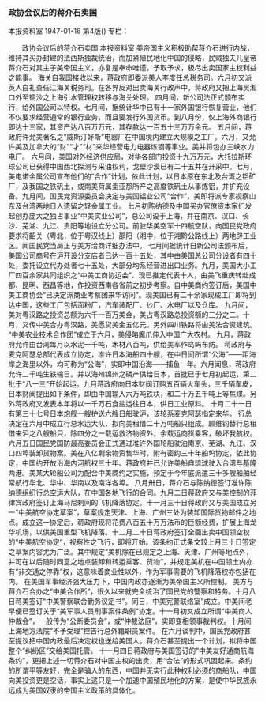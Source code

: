 ### 政协会议后的蒋介石卖国
本报资料室
1947-01-16
第4版()
专栏：

　　政协会议后的蒋介石卖国
    本报资料室
    美帝国主义积极助帮蒋介石进行内战，维持其买办封建的法西斯独裁统治，而加紧殖民地化中国的侵略，民贼独夫儿皇帝蒋介石对其主子美帝国主义，亦复是奉命唯谨，予取予求，极尽出卖国家主权利益之能事。
    海关自我国接收以来，蒋政府即委派美人李度任总税务司。六月初又派英人白礼查任江海关税务司。在各界反对出卖海关行政声中，蒋政府又把上海吴淞口外至铜沙之上海引水管理权转移与海关处理。
    四月间，新公司法正式颁布实行，给外国公司以特权。七月间，据统计华中已有十一家外国银行恢复营业，他们不仅要求经营通常的银行业务，而且要发行外国货币。到八月份，仅上海外商银行即达十三家，其资产达八百万万元，其存款达一百五十三万万余元。
    五月间，蒋政府许允美著名之“威斯汀好斯”电器厂在中国境内建立大规模之工厂。六月，又允许美及加拿大的“财”“才”“材”来华经营电力电器炼钢等事业。美并将包办三峡水力电厂。
    六月间，美国对外经济供应局，对华各部门投资十九万万元，大托拉斯环球公司已获得中国西北探测与采油权利，戈壁沙漠已有二十五井在开采中。七月，美电诺金属公司宣布他们的“合作”计划，依此计划，以日本原在东北及台湾之铝矿厂，及我国之铁矾土，或南美荷属圭亚那所产之高度铁矾土从事炼铝，并扩充设备。九月间，国民党资源委员会决定与美国铝业公司“合作”，美即将派专家视察山东及台湾两地日人遗留之轻金属工业。
    七月初陈纳德及中国买办官僚资本家们发起创办庞大之独占事业“中美实业公司”，总公司设于上海，并在南京、汉口、长沙、芜湖、九江、贵阳等地设立分公司。前驻华美空军十四航空队，向国民党政府要求将韶关（粤北，位于粤汉线上）邵阳（湘中，位于湘黔公路线上）两地辟工业区。闻国民党当局正与美方洽商详细办法中。
    七月间据统计自新公司法颁布后，美国公司商号在沪开设分支店者已达一百十五处，其中由美国总公司分设者有四十处，委托设立代办处者七十五处，大部分均系经营进出口业务。九月，美国大小工厂四百余家共同组织之“中美工商协运会”、现已推定代表十人，由美飞重庆转赴成都、昆明、西昌等地，作投资西南各省前之初步考察。自中美商约签订后，美国中美工商协会“已决定派商业考察团来华访问”。现美国已有二十余家现成工厂即将到达中国，这些工厂包括面粉厂，汽车装配厂、纱厂、水电厂以及仓库。
    九月间，美对粤汉路之投资总额为六千一百万美金，美占粤汉路总投资额的三分之二。十月，又传中美合办粤汉路，美愿贷美金五亿元。另外四川铁路将由美法合资建筑。
    “中美农业技术合作团”成立于六月，美侵略魔爪伸入中国广大农村。
    九月，蒋政府允许由台湾每月以水泥一千吨，木材八百吨，供给美军作岛屿布防。
    蒋政府与麦克阿瑟总部代表成立协定，准许日本海船四十艘，在中日间所谓“公海”——距海岸之海里以外，均可称为“公海”，实即中国沿海——捕鱼一年。六月闻息，蒋政府允许二千吨生铁输日。并以海州锦州之磷产供给日本，首批已于七月初起运，第二批于“八一三”开始起运。九月蒋政府向日本财阀订购五百辆火车头，三千辆车皮，日本财阀提出如下条件，即由中国输入六万吨铁块，和二十万五千吨上等焦煤。另外蒋政府又发表本年将以一千万石食盐运往日本，供日工业原料。
    十月二十一日有第三十七号日本炮舰一艘护送六艘日船驶沪，该轮系麦克阿瑟指定来华。
    行总决定在六月中成立行总水运大队，拟向美租借二十万吨船只组成。顾维钧替行总租借来沪之八艘船只，除四分之一载运救济物资外，余载运商货乘客，破坏我航权。六月五日国民党国防最高委员会正式通过准许外国轮船驶泊南京、芜湖、九江、汉口四埠装卸货物案。美在八亿剩余物资售华时，附有密约三十年船坞协定，依此协定，中国约开放沿海内河航权三十年。蒋政府并已允许美船自琉球驶入台湾与基隆两港。美某大轮船公司为配合中美商约之实施，预定于今年底派遣三十多艘船舶经常航行华北、华中、华南以及南洋各埠。
    八月卅日，蒋介石与陈纳德签订准许陈纳德组织行总空运大队，在中国各地飞行的合同。九月二日蒋政府又与美控制的菲律宾政府签订上海马尼剌间的飞机降落协定。十一月三十日蒋政府又与美国成立另一“中美航空协定草案”，草案规定天津、上海、广州三处为装卸国际货物邮件之地点。成立这一协定后，蒋政府现将花费八百五十万万法币的巨额经费，扩展上海龙华机场，以供美国重型飞机降落。十二月二十日蒋政府签订全面出卖中国领空权的“中美航空协定”，视察性之飞行，即将开始。该条约正式条文较上月三十日签定之草案内容尤为广泛。其中规定“美机除在已规定之上海、天津、广州等地点外，并可在以后随时同意之地点装卸和转运乘客、货物”，并规定美机在中国领土内亦有“非交通之停靠”权，这意味着商业性以外，作为军事需要的飞机降落权亦包括在内。
    在美国军事经济强大压力下，中国内政亦逐渐为美帝国主义所控制。
    美方与蒋介石合办之“中美合作所”，很久以来就完全统治了国民党的警察和特务。十月八日蒋美签订“中美警察联合勤务议定书”。同日，中美宪警联络室”成立。中美间老早便已签订关于“美军事人员刑事案件条例”协定。十一月初又成立所谓“中美商人仲裁会”，一般传为“公断委员会”，或“仲裁法庭”，实即变相领事裁判权。十月间上海地方法院“不予受理”控告行总外籍职员案件。
    在六月谈判中，国民党政府甚至提议把中国内政最后决定权也送给美国人。蒋介石甚至提出一个计划，拟将中国整个“纠纷区”交给美国托管。
    十一月四日蒋政府与美国签订的“中美友好通商航海条约”，更把上述一切蒋介石对中国主权的出卖，用“合法”的形式巩固起来。条约的所谓平等友好，完全是骗人的东西，中国并无实行此种权利必须的商船队，中国向美投资更是空话，事实上这只是一个加速中国殖民地化的方案，是使中华民族永远成为美国奴隶的帝国主义政策的具体化。
